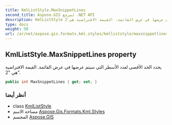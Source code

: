 ```yaml
---
title: KmlListStyle.MaxSnippetLines
second_title: Aspose.GIS لمرجع .NET API
description: KmlListStyle ملكية. يحدد الحد الأقصى لعدد الأسطر التي سيتم عرضها في عرض القائمة. القيمة الافتراضية هي 2.
type: docs
weight: 50
url: /ar/net/aspose.gis.formats.kml.styles/kmlliststyle/maxsnippetlines/
---
```

## KmlListStyle.MaxSnippetLines property

يحدد الحد الأقصى لعدد الأسطر التي سيتم عرضها في عرض القائمة. القيمة الافتراضية هي "2".

```csharp
public int MaxSnippetLines { get; set; }
```

### أنظر أيضا

* class [KmlListStyle](../)
* مساحة الاسم [Aspose.Gis.Formats.Kml.Styles](../../kmlliststyle/)
* المجسم [Aspose.GIS](../../../)


